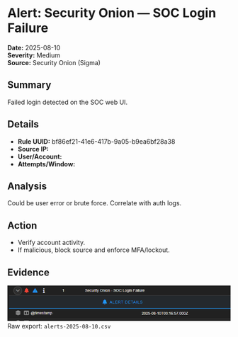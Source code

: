 # Alert: Security Onion — SOC Login Failure

**Date:** 2025-08-10  
**Severity:** Medium  
**Source:** Security Onion (Sigma)

## Summary
Failed login detected on the SOC web UI.

## Details
- **Rule UUID:** bf86ef21-41e6-417b-9a05-b9ea6bf28a38
- **Source IP:** <fill>
- **User/Account:** <fill>
- **Attempts/Window:** <fill>

## Analysis
Could be user error or brute force. Correlate with auth logs.

## Action
- Verify account activity.
- If malicious, block source and enforce MFA/lockout.

## Evidence
![SOC Login Fail](artifacts/screenshots/soc-login-fail.png)  
Raw export: `alerts-2025-08-10.csv`
